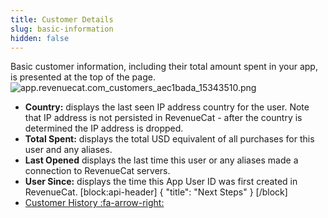 ```yaml
---
title: Customer Details
slug: basic-information
hidden: false
---
```

Basic customer information, including their total amount spent in your app, is presented at the top of the page.
![](https://files.readme.io/f7d1978-app.revenuecat.com_customers_aec1bada_15343510.png "app.revenuecat.com_customers_aec1bada_15343510.png")
* **Country:** displays the last seen IP address country for the user. Note that IP address is not persisted in RevenueCat - after the country is determined the IP address is dropped.
* **Total Spent:** displays the total USD equivalent of all purchases for this user and any aliases.
* **Last Opened** displays the last time this user or any aliases made a connection to RevenueCat servers.
* **User Since:** displays the time this App User ID was first created in RevenueCat.
[block:api-header]
{
  "title": "Next Steps"
}
[/block]
* [Customer History :fa-arrow-right:](doc:customer-history)